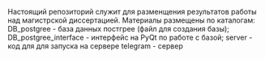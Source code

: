 Настоящий репозиторий служит для разменщения результатов работы над магистрской диссертацией.
Материалы размещены по каталогам:
DB_postgree - база данных постгрее (файл для создания базы);
DB_postgree_interface - интерфейс на PyQt по работе с базой;
server - код для для запуска на сервере
telegram - сервер
